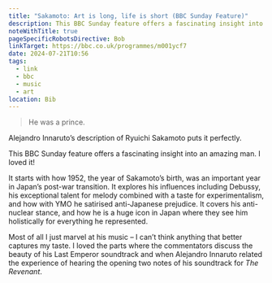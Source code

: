 ```yaml
---
title: "Sakamoto: Art is long, life is short (BBC Sunday Feature)"
description: This BBC Sunday feature offers a fascinating insight into an amazing man
noteWithTitle: true
pageSpecificRobotsDirective: Bob
linkTarget: https://bbc.co.uk/programmes/m001ycf7
date: 2024-07-21T10:56
tags:
  - link
  - bbc
  - music
  - art
location: Bib
---
```

> He was a prince. 

Alejandro Innaruto’s description of Ryuichi Sakamoto puts it perfectly. 

This BBC Sunday feature offers a fascinating insight into an amazing man. I loved it!

It starts with how 1952, the year of Sakamoto’s birth, was an important year in Japan’s post-war transition. It explores his influences including Debussy, his exceptional talent for melody combined with a taste for experimentalism, and how with YMO he satirised anti-Japanese prejudice. It covers his anti-nuclear stance, and how he is a huge icon in Japan where they see him holistically for everything he represented.

Most of all I just marvel at his music – I can’t think anything that better captures my taste. I loved the parts where the commentators discuss the beauty of his Last Emperor soundtrack and when Alejandro Innaruto related the experience of hearing the opening two notes of his soundtrack for _The Revenant_.

